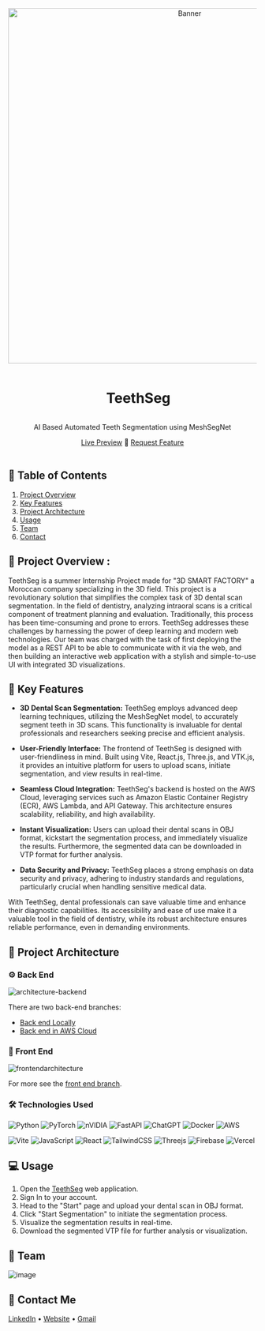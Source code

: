 <div align="center">
  <a href="https://teethseg.vercel.app/">
    <img src="https://github.com/Hamagistral/TeethSeg/assets/66017329/4a5c9cac-9a54-4da3-87a4-ba1af091eba7" alt="Banner" width="720">
  </a>

  <div id="user-content-toc">
    <ul>
      <summary><h1 style="display: inline-block;">TeethSeg</h1></summary>
    </ul>
  </div>
  
  <p>AI Based Automated Teeth Segmentation using MeshSegNet</p>
    <a href="https://teethseg.vercel.app/" target="_blank">Live Preview</a>
    🦷
    <a href="https://github.com/Hamagistral/TeethSeg/issues" target="_blank">Request Feature</a>
</div>
<br>

## 📝 Table of Contents

1. [ Project Overview ](#introduction)
2. [ Key Features ](#features)
3. [ Project Architecture ](#arch)
4. [ Usage ](#usage)
5. [ Team ](#team)
6. [ Contact ](#contact)

<a name="introduction"></a>
## 🔬 Project Overview :

TeethSeg is a summer Internship Project made for "3D SMART FACTORY" a Moroccan company specializing in the 3D field. This project is a revolutionary solution that simplifies the complex task of 3D dental scan segmentation. In the field of dentistry, analyzing intraoral scans is a critical component of treatment planning and evaluation. Traditionally, this process has been time-consuming and prone to errors. TeethSeg addresses these challenges by harnessing the power of deep learning and modern web technologies. Our team was charged with the task of first deploying the model as a REST API to be able to communicate with it via the web, and then building an interactive web application with a stylish and simple-to-use UI with integrated 3D visualizations.  

<a name="features"></a>
## 🔌 Key Features

- **3D Dental Scan Segmentation:** TeethSeg employs advanced deep learning techniques, utilizing the MeshSegNet model, to accurately segment teeth in 3D scans. This functionality is invaluable for dental professionals and researchers seeking precise and efficient analysis.

- **User-Friendly Interface:** The frontend of TeethSeg is designed with user-friendliness in mind. Built using Vite, React.js, Three.js, and VTK.js, it provides an intuitive platform for users to upload scans, initiate segmentation, and view results in real-time.

- **Seamless Cloud Integration:** TeethSeg's backend is hosted on the AWS Cloud, leveraging services such as Amazon Elastic Container Registry (ECR), AWS Lambda, and API Gateway. This architecture ensures scalability, reliability, and high availability.

- **Instant Visualization:** Users can upload their dental scans in OBJ format, kickstart the segmentation process, and immediately visualize the results. Furthermore, the segmented data can be downloaded in VTP format for further analysis.

- **Data Security and Privacy:** TeethSeg places a strong emphasis on data security and privacy, adhering to industry standards and regulations, particularly crucial when handling sensitive medical data.

With TeethSeg, dental professionals can save valuable time and enhance their diagnostic capabilities. Its accessibility and ease of use make it a valuable tool in the field of dentistry, while its robust architecture ensures reliable performance, even in demanding environments.  

<a name="arch"></a>
## 📝 Project Architecture

### ⚙️ Back End

![architecture-backend](https://github.com/Hamagistral/TeethSeg/assets/66017329/3eddbe6e-1afb-4a52-8128-006367c0d670)

There are two back-end branches:

- [Back end Locally](https://github.com/Hamagistral/TeethSeg/tree/backend_local)
- [Back end in AWS Cloud](https://github.com/Hamagistral/TeethSeg/tree/backend_aws)

### 🎨 Front End

![frontendarchitecture](https://github.com/Hamagistral/TeethSeg/assets/66017329/2fb117b5-8dc9-4ac6-a9f0-7f7a2a15e122)

For more see the [front end branch](https://github.com/Hamagistral/TeethSeg/tree/frontend).

### 🛠️ Technologies Used

![Python](https://img.shields.io/badge/python-3670A0?style=for-the-badge&logo=python&logoColor=ffdd54)
![PyTorch](https://img.shields.io/badge/PyTorch-%23EE4C2C.svg?style=for-the-badge&logo=PyTorch&logoColor=white)
![nVIDIA](https://img.shields.io/badge/nVIDIA-%2376B900.svg?style=for-the-badge&logo=nVIDIA&logoColor=white)
![FastAPI](https://img.shields.io/badge/FastAPI-005571?style=for-the-badge&logo=fastapi)
![ChatGPT](https://img.shields.io/badge/OpenAI-74aa9c?style=for-the-badge&logo=openai&logoColor=white)
![Docker](https://img.shields.io/badge/docker-%230db7ed.svg?style=for-the-badge&logo=docker&logoColor=white)
![AWS](https://img.shields.io/badge/AWS-%23FF9900.svg?style=for-the-badge&logo=amazon-aws&logoColor=white)

![Vite](https://img.shields.io/badge/vite-%23646CFF.svg?style=for-the-badge&logo=vite&logoColor=white)
![JavaScript](https://img.shields.io/badge/javascript-%23323330.svg?style=for-the-badge&logo=javascript&logoColor=%23F7DF1E)
![React](https://img.shields.io/badge/react-%2320232a.svg?style=for-the-badge&logo=react&logoColor=%2361DAFB)
![TailwindCSS](https://img.shields.io/badge/tailwindcss-%2338B2AC.svg?style=for-the-badge&logo=tailwind-css&logoColor=white)
![Threejs](https://img.shields.io/badge/threejs-black?style=for-the-badge&logo=three.js&logoColor=white)
![Firebase](https://img.shields.io/badge/Firebase-%23FF9900.svg?style=for-the-badge&logo=Firebase&logoColor=white)
![Vercel](https://img.shields.io/badge/vercel-%23000000.svg?style=for-the-badge&logo=vercel&logoColor=white)

<a name="usage"></a>
## 💻 Usage

1. Open the [TeethSeg](https://teethseg.vercel.app/) web application.
2. Sign In to your account.
3. Head to the "Start" page and upload your dental scan in OBJ format.
4. Click "Start Segmentation" to initiate the segmentation process.
5. Visualize the segmentation results in real-time.
6. Download the segmented VTP file for further analysis or visualization.

<a name="team"></a>
## 👥 Team

![image](https://github.com/Hamagistral/TeethSeg/assets/66017329/3608dd52-6d3f-4f88-8da8-f3592bc7d42e)

<a name="contact"></a>
## 📨 Contact Me

[LinkedIn](https://www.linkedin.com/in/hamza-elbelghiti/) •
[Website](https://Hamagistral.me) •
[Gmail](hamza.lbelghiti@gmail.com)
